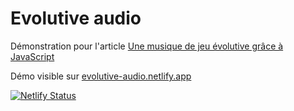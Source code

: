 # Evolutive audio

Démonstration pour l'article [Une musique de jeu évolutive grâce à JavaScript](https://dev.to/bcalou/une-musique-de-jeu-evolutive-grace-a-javascript-4568)

Démo visible sur [evolutive-audio.netlify.app](https://evolutive-audio.netlify.app/)

[![Netlify Status](https://api.netlify.com/api/v1/badges/b4302a67-e46c-4e9b-90e6-bd74aa445d3b/deploy-status)](https://app.netlify.com/sites/evolutive-audio/deploys)
